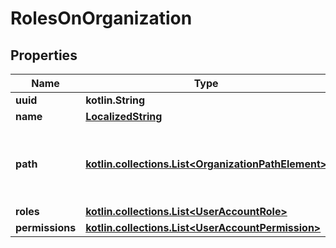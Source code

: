 
# RolesOnOrganization

## Properties
Name | Type | Description | Notes
------------ | ------------- | ------------- | -------------
**uuid** | **kotlin.String** |  | 
**name** | [**LocalizedString**](LocalizedString.md) |  | 
**path** | [**kotlin.collections.List&lt;OrganizationPathElement&gt;**](OrganizationPathElement.md) | List of parents uuids, ordered by oldest ancestor | 
**roles** | [**kotlin.collections.List&lt;UserAccountRole&gt;**](UserAccountRole.md) |  | 
**permissions** | [**kotlin.collections.List&lt;UserAccountPermission&gt;**](UserAccountPermission.md) |  | 



